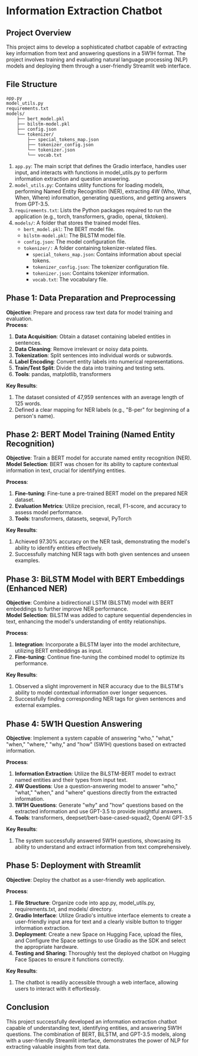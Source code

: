 # Information Extraction Chatbot
## Project Overview
This project aims to develop a sophisticated chatbot capable of extracting key information from text and answering questions in a 5W1H format. The project involves training and evaluating natural language processing (NLP) models and deploying them through a user-friendly Streamlit web interface.

## File Structure
```
app.py
model_utils.py
requirements.txt
models/
    ├── bert_model.pkl   
    ├── bilstm-model.pkl 
    ├── config.json   
    └── tokenizer/   
        ├── special_tokens_map.json
        ├── tokenizer_config.json
        └── tokenizer.json
        └── vocab.txt

```
1. `app.py`: The main script that defines the Gradio interface, handles user input, and interacts with functions in model_utils.py to perform information extraction and question answering.
2. `model_utils.py`: Contains utility functions for loading models, performing Named Entity Recognition (NER), extracting 4W (Who, What, When, Where) information, generating questions, and getting answers from GPT-3.5.
3. `requirements.txt`: Lists the Python packages required to run the application (e.g., torch, transformers, gradio, openai, tiktoken).
4. `models/`: A folder that stores the trained model files.
    - `bert_model.pkl`: The BERT model file.
    - `bilstm-model.pkl`: The BiLSTM model file.
    - `config.json`: The model configuration file.
    - `tokenizer/:` A folder containing tokenizer-related files.
        - `special_tokens_map.json`: Contains information about special tokens.
        - `tokenizer_config.json`: The tokenizer configuration file.
        - `tokenizer.json`: Contains tokenizer information.
        - `vocab.txt`: The vocabulary file.

## Phase 1: Data Preparation and Preprocessing
**Objective**: Prepare and process raw text data for model training and evaluation. <br>
**Process**:
1. **Data Acquisition**: Obtain a dataset containing labeled entities in sentences.
2. **Data Cleaning**: Remove irrelevant or noisy data points.
3. **Tokenization**: Split sentences into individual words or subwords.
4. **Label Encoding**: Convert entity labels into numerical representations.
5. **Train/Test Split**: Divide the data into training and testing sets.
6. **Tools**: pandas, matplotlib, transformers

**Key Results**:
1. The dataset consisted of 47,959 sentences with an average length of 125 words.
2. Defined a clear mapping for NER labels (e.g., "B-per" for beginning of a person's name).

## Phase 2: BERT Model Training (Named Entity Recognition)
**Objective**: Train a BERT model for accurate named entity recognition (NER). <br>
**Model Selection**: BERT was chosen for its ability to capture contextual information in text, crucial for identifying entities.

**Process**:

1. **Fine-tuning**: Fine-tune a pre-trained BERT model on the prepared NER dataset.
2. **Evaluation Metrics**: Utilize precision, recall, F1-score, and accuracy to assess model performance.
3. **Tools**: transformers, datasets, seqeval, PyTorch

**Key Results**:
1. Achieved 97.30% accuracy on the NER task, demonstrating the model's ability to identify entities effectively.
2. Successfully matching NER tags with both given sentences and unseen examples.
   
## Phase 3: BiLSTM Model with BERT Embeddings (Enhanced NER)
**Objective**: Combine a bidirectional LSTM (BiLSTM) model with BERT embeddings to further improve NER performance. <br>
**Model Selection**: BiLSTM was added to capture sequential dependencies in text, enhancing the model's understanding of entity relationships.

**Process**:
1. **Integration**: Incorporate a BiLSTM layer into the model architecture, utilizing BERT embeddings as input.
2. **Fine-tuning**: Continue fine-tuning the combined model to optimize its performance.

**Key Results**:
1. Observed a slight improvement in NER accuracy due to the BiLSTM's ability to model contextual information over longer sequences.
2. Successfully finding corresponding NER tags for given sentences and external examples.

## Phase 4: 5W1H Question Answering
**Objective**: Implement a system capable of answering "who," "what," "when," "where," "why," and "how" (5W1H) questions based on extracted information.<br>

**Process**:
1. **Information Extraction**: Utilize the BiLSTM-BERT model to extract named entities and their types from input text.
2. **4W Questions**: Use a question-answering model to answer "who," "what," "when," and "where" questions directly from the extracted information.
3. **1W1H Questions**: Generate "why" and "how" questions based on the extracted information and use GPT-3.5 to provide insightful answers.
4. **Tools**: transformers, deepset/bert-base-cased-squad2, OpenAI GPT-3.5

**Key Results**:
1. The system successfully answered 5W1H questions, showcasing its ability to understand and extract information from text comprehensively.

## Phase 5: Deployment with Streamlit
**Objective**: Deploy the chatbot as a user-friendly web application. <br>

**Process**:

1. **File Structure**: Organize code into app.py, model_utils.py, requirements.txt, and models/ directory.
2. **Gradio Interface**: Utilize Gradio's intuitive interface elements to create a user-friendly input area for text and a clearly visible button to trigger information extraction.
3. **Deployment**: Create a new Space on Hugging Face, upload the files, and Configure the Space settings to use Gradio as the SDK and select the appropriate hardware.
4. **Testing and Sharing**: Thoroughly test the deployed chatbot on Hugging Face Spaces to ensure it functions correctly.

**Key Results**:
1. The chatbot is readily accessible through a web interface, allowing users to interact with it effortlessly.
   
## Conclusion
This project successfully developed an information extraction chatbot capable of understanding text, identifying entities, and answering 5W1H questions. The combination of BERT, BiLSTM, and GPT-3.5 models, along with a user-friendly Streamlit interface, demonstrates the power of NLP for extracting valuable insights from text data.
